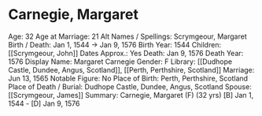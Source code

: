 # Carnegie, Margaret

Age: 32
Age at Marriage: 21
Alt Names / Spellings: Scrymgeour, Margaret
Birth / Death: Jan 1, 1544 → Jan 9, 1576
Birth Year: 1544
Children: [[Scrymgeour, John]]
Dates Approx.: Yes
Death: Jan 9, 1576
Death Year: 1576
Display Name: Margaret Carnegie
Gender: F
Library: [[Dudhope Castle, Dundee, Angus, Scotland]], [[Perth, Perthshire, Scotland]]
Marriage: Jun 13, 1565
Notable Figure: No
Place of Birth: Perth, Perthshire, Scotland
Place of Death / Burial: Dudhope Castle, Dundee, Angus, Scotland
Spouse: [[Scrymgeour, James]]
Summary: Carnegie, Margaret (F) (32 yrs)
[B] Jan 1, 1544 - [D] Jan 9, 1576